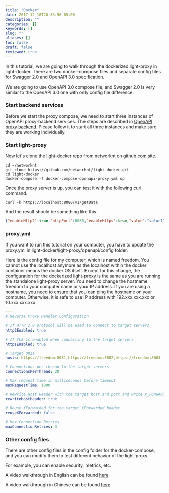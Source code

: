 ```yaml
---
title: "Docker"
date: 2017-12-16T20:36:56-05:00
description: ""
categories: []
keywords: []
slug: ""
aliases: []
toc: false
draft: false
reviewed: true
---
```


In this tutorial, we are going to walk through the dockerized light-proxy in light-docker. There are two docker-compose files and separate config files for Swagger 2.0 and OpenAPI 3.0 specification.

We are going to use OpenAPI 3.0 compose file, and Swagger 2.0 is very similar to the OpenAPI 3.0 one with only config file difference. 

### Start backend services

Before we start the proxy compose, we need to start three instances of OpenAPI proxy-backend services. The steps are described in [OpenAPI proxy backend][]. Please follow it to start all three instances and make sure they are working individually. 


### Start light-proxy

Now let's clone the light-docker repo from networknt on github.com site.


```
cd ~/networknt
git clone https://github.com/networknt/light-docker.git
cd light-docker
docker-compose -f docker-compose-openapi-proxy.yml up
```

Once the proxy server is up, you can test it with the following curl command.

```
curl -k https://localhost:8080/v1/getData
```

And the result should be something like this.

```json
{"enableHttp2":true,"httpPort":8080,"enableHttps":true,"value":"value1","httpsPort":8082,"key":"key1"}
```

### proxy.yml

If you want to run this tutorial on your computer, you have to update the proxy.yml in light-docker/light-proxy/openapi/config folder.

Here is the config file for my computer, which is named freedom. You cannot use the localhost anymore as the localhost within the docker container means the docker OS itself. Except for this change, the configuration for the dockerized light-proxy is the same as you are running the standalone light-proxy server. You need to change the hostname freedom to your computer name or your IP address. If you are using a hostname, you need to ensure that you can ping the hostname on your computer. Otherwise, it is safe to use IP address with 192.xxx.xxx.xxx or 10.xxx.xxx.xxx


```yaml
---
# Reverse Proxy Handler Configuration

# If HTTP 2.0 protocol will be used to connect to target servers
http2Enabled: true

# If TLS is enabled when connecting to the target servers
httpsEnabled: true

# Target URIs
hosts: https://freedom:8081,https://freedom:8082,https://freedom:8083

# Connections per thread to the target servers
connectionsPerThread: 20

# Max request time in milliseconds before timeout
maxRequestTime: 1000

# Rewrite Host Header with the target host and port and write X_FORWARDED_HOST with original host
rewriteHostHeader: true

# Reuse XForwarded for the target XForwarded header
reuseXForwarded: false

# Max Connection Retries
maxConnectionRetries: 3
```


### Other config files

There are other config files in the config folder for the docker-compose, and you can modify them to test different behavior of the light-proxy.

For example, you can enable security, metrics, etc.

A video walkthrough in English can be found [here](https://www.youtube.com/watch?v=Ope5Oha1UJc)

A video walkthrough in Chinese can be found [here](https://v.youku.com/v_show/id_XNDUwNDk3NzcyOA==.html)

[OpenAPI proxy backend]: /tutorial/proxy/openapi-backend/

